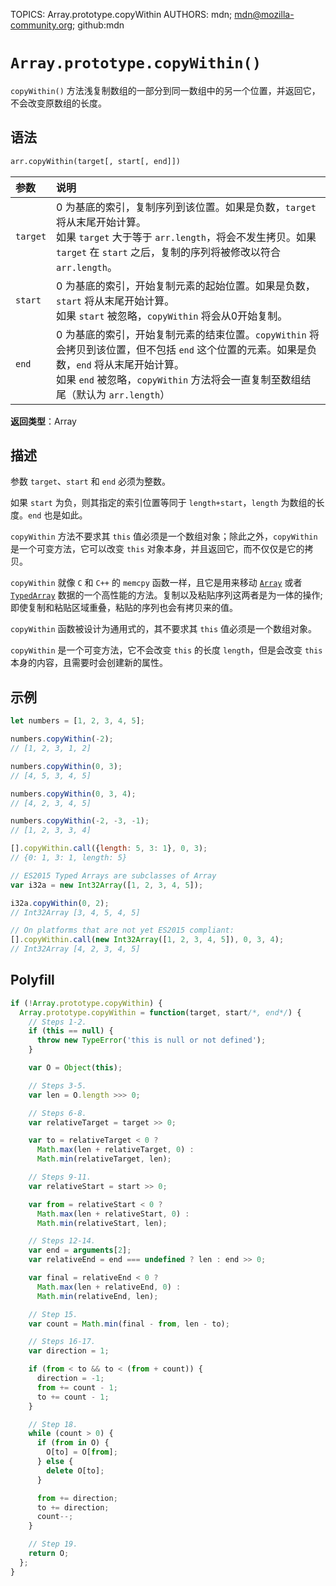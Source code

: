 TOPICS: Array.prototype.copyWithin
AUTHORS: mdn; mdn@mozilla-community.org; github:mdn

# `Array.prototype.copyWithin()`

`copyWithin()` 方法浅复制数组的一部分到同一数组中的另一个位置，并返回它，不会改变原数组的长度。

## 语法

```html
arr.copyWithin(target[, start[, end]])
```

| 参数 | 说明 |
| :-- | :-- |
| `target` | 0 为基底的索引，复制序列到该位置。如果是负数，`target` 将从末尾开始计算。<br>如果 `target` 大于等于 `arr.length`，将会不发生拷贝。如果 `target` 在 `start` 之后，复制的序列将被修改以符合 `arr.length`。|
| `start` | 0 为基底的索引，开始复制元素的起始位置。如果是负数，`start` 将从末尾开始计算。<br>如果 `start` 被忽略，`copyWithin` 将会从0开始复制。|
| `end` | 0 为基底的索引，开始复制元素的结束位置。`copyWithin` 将会拷贝到该位置，但不包括 `end` 这个位置的元素。如果是负数，`end` 将从末尾开始计算。<br>如果 `end` 被忽略，`copyWithin` 方法将会一直复制至数组结尾（默认为 `arr.length`）|

**返回类型**：Array

## 描述

参数 `target`、`start` 和 `end` 必须为整数。

如果 `start` 为负，则其指定的索引位置等同于 `length+start`，`length` 为数组的长度。`end` 也是如此。

`copyWithin` 方法不要求其 `this` 值必须是一个数组对象；除此之外，`copyWithin` 是一个可变方法，它可以改变 `this` 对象本身，并且返回它，而不仅仅是它的拷贝。

`copyWithin` 就像 `C` 和 `C++` 的 `memcpy` 函数一样，且它是用来移动 [`Array`](/zh-hans/webfrontend/Array_Object) 或者
[`TypedArray`](/zh-hans/webfrontend/TypedArray) 数据的一个高性能的方法。复制以及粘贴序列这两者是为一体的操作;即使复制和粘贴区域重叠，粘贴的序列也会有拷贝来的值。

`copyWithin` 函数被设计为通用式的，其不要求其 `this` 值必须是一个数组对象。

`copyWithin` 是一个可变方法，它不会改变 `this` 的长度 `length`，但是会改变 `this` 本身的内容，且需要时会创建新的属性。

## 示例

```javascript
let numbers = [1, 2, 3, 4, 5];

numbers.copyWithin(-2);
// [1, 2, 3, 1, 2]

numbers.copyWithin(0, 3);
// [4, 5, 3, 4, 5]

numbers.copyWithin(0, 3, 4);
// [4, 2, 3, 4, 5]

numbers.copyWithin(-2, -3, -1);
// [1, 2, 3, 3, 4]

[].copyWithin.call({length: 5, 3: 1}, 0, 3);
// {0: 1, 3: 1, length: 5}

// ES2015 Typed Arrays are subclasses of Array
var i32a = new Int32Array([1, 2, 3, 4, 5]);

i32a.copyWithin(0, 2);
// Int32Array [3, 4, 5, 4, 5]

// On platforms that are not yet ES2015 compliant:
[].copyWithin.call(new Int32Array([1, 2, 3, 4, 5]), 0, 3, 4);
// Int32Array [4, 2, 3, 4, 5]
```

## Polyfill

```javascript
if (!Array.prototype.copyWithin) {
  Array.prototype.copyWithin = function(target, start/*, end*/) {
    // Steps 1-2.
    if (this == null) {
      throw new TypeError('this is null or not defined');
    }

    var O = Object(this);

    // Steps 3-5.
    var len = O.length >>> 0;

    // Steps 6-8.
    var relativeTarget = target >> 0;

    var to = relativeTarget < 0 ?
      Math.max(len + relativeTarget, 0) :
      Math.min(relativeTarget, len);

    // Steps 9-11.
    var relativeStart = start >> 0;

    var from = relativeStart < 0 ?
      Math.max(len + relativeStart, 0) :
      Math.min(relativeStart, len);

    // Steps 12-14.
    var end = arguments[2];
    var relativeEnd = end === undefined ? len : end >> 0;

    var final = relativeEnd < 0 ?
      Math.max(len + relativeEnd, 0) :
      Math.min(relativeEnd, len);

    // Step 15.
    var count = Math.min(final - from, len - to);

    // Steps 16-17.
    var direction = 1;

    if (from < to && to < (from + count)) {
      direction = -1;
      from += count - 1;
      to += count - 1;
    }

    // Step 18.
    while (count > 0) {
      if (from in O) {
        O[to] = O[from];
      } else {
        delete O[to];
      }

      from += direction;
      to += direction;
      count--;
    }

    // Step 19.
    return O;
  };
}
```

